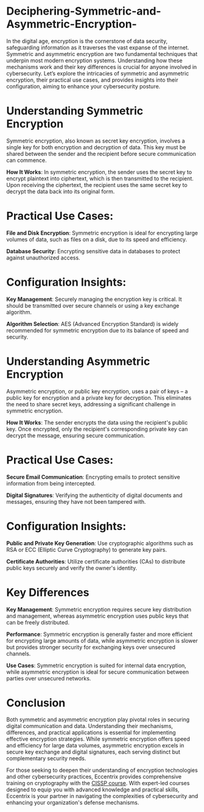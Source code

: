 # Deciphering-Symmetric-and-Asymmetric-Encryption-

In the digital age, encryption is the cornerstone of data security, safeguarding information as it traverses the vast expanse of the internet. Symmetric and asymmetric encryption are two fundamental techniques that underpin most modern encryption systems. Understanding how these mechanisms work and their key differences is crucial for anyone involved in cybersecurity. Let’s explore the intricacies of symmetric and asymmetric encryption, their practical use cases, and provides insights into their configuration, aiming to enhance your cybersecurity posture. 

# Understanding Symmetric Encryption 

Symmetric encryption, also known as secret key encryption, involves a single key for both encryption and decryption of data. This key must be shared between the sender and the recipient before secure communication can commence. 

**How It Works**: In symmetric encryption, the sender uses the secret key to encrypt plaintext into ciphertext, which is then transmitted to the recipient. Upon receiving the ciphertext, the recipient uses the same secret key to decrypt the data back into its original form. 

# Practical Use Cases: 

**File and Disk Encryption**: Symmetric encryption is ideal for encrypting large volumes of data, such as files on a disk, due to its speed and efficiency. 

**Database Security**: Encrypting sensitive data in databases to protect against unauthorized access. 

# Configuration Insights: 

**Key Management**: Securely managing the encryption key is critical. It should be transmitted over secure channels or using a key exchange algorithm. 

**Algorithm Selection**: AES (Advanced Encryption Standard) is widely recommended for symmetric encryption due to its balance of speed and security. 

# Understanding Asymmetric Encryption 

Asymmetric encryption, or public key encryption, uses a pair of keys – a public key for encryption and a private key for decryption. This eliminates the need to share secret keys, addressing a significant challenge in symmetric encryption. 

**How It Works**: The sender encrypts the data using the recipient's public key. Once encrypted, only the recipient's corresponding private key can decrypt the message, ensuring secure communication. 

# Practical Use Cases: 

**Secure Email Communication**: Encrypting emails to protect sensitive information from being intercepted. 

**Digital Signatures**: Verifying the authenticity of digital documents and messages, ensuring they have not been tampered with. 

# Configuration Insights: 

**Public and Private Key Generation**: Use cryptographic algorithms such as RSA or ECC (Elliptic Curve Cryptography) to generate key pairs. 

**Certificate Authorities**: Utilize certificate authorities (CAs) to distribute public keys securely and verify the owner's identity. 

# Key Differences 

**Key Management**: Symmetric encryption requires secure key distribution and management, whereas asymmetric encryption uses public keys that can be freely distributed. 

**Performance**: Symmetric encryption is generally faster and more efficient for encrypting large amounts of data, while asymmetric encryption is slower but provides stronger security for exchanging keys over unsecured channels. 

**Use Cases**: Symmetric encryption is suited for internal data encryption, while asymmetric encryption is ideal for secure communication between parties over unsecured networks. 

# Conclusion 

Both symmetric and asymmetric encryption play pivotal roles in securing digital communication and data. Understanding their mechanisms, differences, and practical applications is essential for implementing effective encryption strategies. While symmetric encryption offers speed and efficiency for large data volumes, asymmetric encryption excels in secure key exchange and digital signatures, each serving distinct but complementary security needs. 

For those seeking to deepen their understanding of encryption technologies and other cybersecurity practices, Eccentrix provides comprehensive training on cryptography with the [CISSP course](https://www.eccentrix.ca/en/courses/information-security/certified-information-systems-security-professional-cissp-cs8502). With expert-led courses designed to equip you with advanced knowledge and practical skills, Eccentrix is your partner in navigating the complexities of cybersecurity and enhancing your organization's defense mechanisms. 
